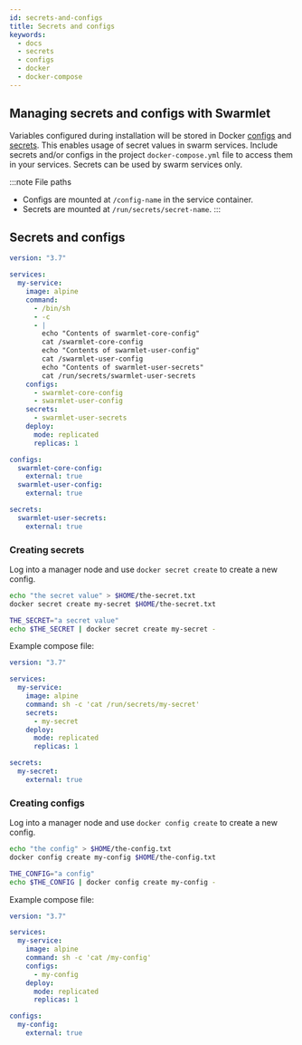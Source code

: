 ```yaml
---
id: secrets-and-configs
title: Secrets and configs
keywords:
  - docs
  - secrets
  - configs
  - docker
  - docker-compose
---
```


## Managing secrets and configs with Swarmlet

Variables configured during installation will be stored in Docker [configs](https://docs.docker.com/engine/swarm/configs/) and [secrets](https://docs.docker.com/engine/swarm/secrets/). This enables usage of secret values in swarm services. Include secrets and/or configs in the project `docker-compose.yml` file to access them in your services. Secrets can be used by swarm services only.

:::note File paths

- Configs are mounted at `/config-name` in the service container.
- Secrets are mounted at `/run/secrets/secret-name`.
:::

## Secrets and configs

```yml title="./docker-compose.yml"
version: "3.7"

services:
  my-service:
    image: alpine
    command:
      - /bin/sh
      - -c
      - |
        echo "Contents of swarmlet-core-config"
        cat /swarmlet-core-config
        echo "Contents of swarmlet-user-config"
        cat /swarmlet-user-config
        echo "Contents of swarmlet-user-secrets"
        cat /run/secrets/swarmlet-user-secrets
    configs:
      - swarmlet-core-config
      - swarmlet-user-config
    secrets:
      - swarmlet-user-secrets
    deploy:
      mode: replicated
      replicas: 1

configs:
  swarmlet-core-config:
    external: true
  swarmlet-user-config:
    external: true

secrets:
  swarmlet-user-secrets:
    external: true
```

### Creating secrets

Log into a manager node and use `docker secret create` to create a new config.

```bash
echo "the secret value" > $HOME/the-secret.txt
docker secret create my-secret $HOME/the-secret.txt

THE_SECRET="a secret value"
echo $THE_SECRET | docker secret create my-secret -
```

Example compose file:

```yml title="./docker-compose.yml"
version: "3.7"

services:
  my-service:
    image: alpine
    command: sh -c 'cat /run/secrets/my-secret'
    secrets:
      - my-secret
    deploy:
      mode: replicated
      replicas: 1

secrets:
  my-secret:
    external: true
```

### Creating configs

Log into a manager node and use `docker config create` to create a new config.

```bash
echo "the config" > $HOME/the-config.txt
docker config create my-config $HOME/the-config.txt

THE_CONFIG="a config"
echo $THE_CONFIG | docker config create my-config -
```

Example compose file:

```yml title="./docker-compose.yml"
version: "3.7"

services:
  my-service:
    image: alpine
    command: sh -c 'cat /my-config'
    configs:
      - my-config
    deploy:
      mode: replicated
      replicas: 1

configs:
  my-config:
    external: true
```
